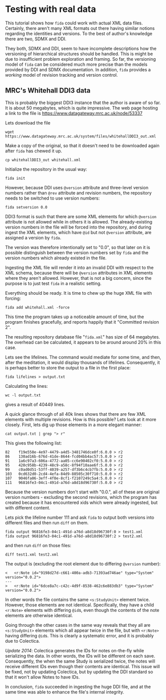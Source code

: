 # Testing with real data #

This tutorial shows how `fida` could work with actual XML data files.
Certainly, there aren't many XML formats out there having similar
notions regarding the identities and versions. To the best of author's knowledge there are two, SDMX and DDI.

They both, SDMX and DDI, seem to have incomplete descriptions how the versioning of hierarchical structures should be handled. This is might be due to insufficient problem exploration and framing. So far, the versioning model of `fida` can be considered much more precise than the models provided by DDI and SDMX documentation. In addition, `fida` provides a _working_ model of revision tracking and version control.

## MRC's Whitehall DDI3 data ##

This is probably the biggest DDI3 instance that the author is aware of
so far. It is about 50 megabytes, which is quite impressive.
The web page hosting a link to the file is
https://www.datagateway.mrc.ac.uk/node/53337

Lets download the file
```
wget https://www.datagateway.mrc.ac.uk/system/files/whitehallDDI3_out.xml
```

Make a copy of the original, so that it doesn't need to be downloaded
again after `fida` has chewed it up.
```
cp whitehallDDI3_out whitehall.xml
```

Initialize the repository in the usual way:
```
fida init
```

However, because DDI uses `@version` attribute and three-level
version numbers rather than `@rev` attribute and revision numbers,
the repository needs to be switched to use version numbers:
```
fida setversion 0.0
```

DDI3 format is such that there are some XML elements for which
`@version` attribute is not allowed while in others it is allowed.
The already-existing version numbers in the file will be forced
into the repository, and during ingest the XML elements, which have
`@id` but not `@version` attribute, are assigned a version by `fida`.

The version was therefore intentionally set to "0.0", so that later
on it is possible distinguish between the version numbers set by `fida`
and the version numbers which already existed in the file.

Ingesting the XML file will render it into an invalid DDI with respect
to the XML schema, because there will be `@version` attributes in XML elements where they aren't allowed. However, that is not a big concern, since the purpose is to just test `fida` in a realistic setting.

Everything should be ready. It is time to chew up the huge XML file
with forcing:
```
fida add whitehall.xml -force
```

This time the program takes up a noticeable amount of time, but
the program finishes gracefully, and reports happily that it
"Committed revision` `2".

The resulting repository database file "`fida.xml`" has size
of 64 megabytes. The overhead can be calculated, it appears
to be around around 20% in this case.

Lets see the lifelines. The command would mediate for some time,
and then, after the meditation, it would display thousands of lifelines. Consequently, it is perhaps better to store the output to a file in the first place:
```
fida lifelines > output.txt
```

Calculating the lines:
```
wc -l output.txt
```

gives a result of 40449 lines.

A quick glance through of all 40k lines shows that there are few
XML elements with multiple revisions. How is this possible? Lets
look at it more closely. First, lets dig up those elements in
a more elegant manner:
```
cat output.txt | grep "> r"
```

This gives the following list:
```
82    f19e558e-4e97-4479-a4d5-3481746dce0f:6.0.0 > r2
86    130ad16b-676d-41de-8644-fcd04bb4ac57:5.0.0 > r2
91    1a6c97a3-606a-4772-aa05-cc6e90402cf0:5.0.0 > r2
95    420c958b-4239-48c9-a58c-8f94f10aae6f:5.0.0 > r2
99    c0ad0d51-53ff-4039-a257-df3b6c4cb7fb:5.0.0 > r2
103   0cd632d0-2cd4-4efa-84d9-88505c30f710:5.0.0 > r2
107   9046fa06-3eff-4f0e-8cf1-f2107249c5a4:5.0.0 > r2
111   96816fe3-04c1-491d-a76d-a8d18d96730f:5.0.0 > r2
```

Because the version numbers don't start with "0.0.", all of
these are original version numbers - excluding the second revisions,
which the program has created because it has encountered xids
which were already ingested, but with different content.

Lets pick the lifeline number 111 and ask `fida` to output both
versions into different files and then run `diff` on them.

```
fida output 96816fe3-04c1-491d-a76d-a8d18d96730f:0 > test1.xml
fida output 96816fe3-04c1-491d-a76d-a8d18d96730f:2 > test2.xml
```

and then run `diff` on those files:
```
diff test1.xml test2.xml
```

The output is (excluding the root element due to differing `@version`
number):
```
<   <r:Note id="9198d27d-c661-400a-adb3-71393ad746ae" type="System" version="0.0.2">
---
>   <r:Note id="6dce8a7c-c42c-4d9f-8538-462c6e883db3" type="System" version="0.0.2">
```

In other words the file contains the same `<s:StudyUnit>` element
twice. However, those elements are not identical. Specifically,
they have a child `<r:Note>` elements with differing `@id`s, even though
the contents of the note elements are otherwise identical.

Going through the other cases in the same way reveals that they all
are `<s:StudyUnit>` elements which all appear twice in the file, but
with `<r:Note>` having differing `@id`s. This is clearly a systematic
error, and it is probably due to Colectica.

_Update 2014_: Colectica generates the IDs for notes on-the-fly while serializing the data. In other words, the IDs will be different on each save. Consequently, the when the same Study is serialized twice, the notes will receive different IDs even though their contents are identical. This issue will be fixed, not by updating Colectica, but by updating the DDI standard so that it won't allow Notes to have IDs.

In conclusion, `fida` succeeded in ingesting the huge DDI file, and at the same time was able to enhance the file's internal integrity.